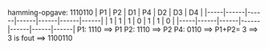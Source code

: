 hamming-opgave:
1110110
| P1  |  P2  |  D1  |  P4  |  D2  |  D3  |  D4  |
|-----|------|------|------|------|------|------|
|  1  |   1  |   1  |   0  |   1  |   1  |  0   |
|-----|------|------|------|------|------|------|
P1: 1110 ==> P1
P2: 1110 ==> P2
P4: 0110
==> P1+P2= 3 ==> 3 is fout
==> 1100110
